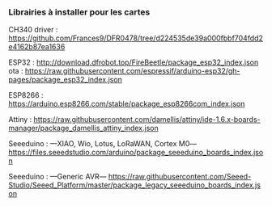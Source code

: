 ### Librairies à installer pour les cartes

CH340 driver : 
https://github.com/Frances9/DFR0478/tree/d224535de39a000fbbf704fdd2e4162b87ea1636

ESP32 : 
http://download.dfrobot.top/FireBeetle/package_esp32_index.json \
  ota : 
  https://raw.githubusercontent.com/espressif/arduino-esp32/gh-pages/package_esp32_index.json

ESP8266 : 
https://arduino.esp8266.com/stable/package_esp8266com_index.json

Attiny : 
https://raw.githubusercontent.com/damellis/attiny/ide-1.6.x-boards-manager/package_damellis_attiny_index.json

Seeeduino : —XIAO, Wio, Lotus, LoRaWAN, Cortex M0—
https://files.seeedstudio.com/arduino/package_seeeduino_boards_index.json

Seeeduino : —Generic AVR—
https://raw.githubusercontent.com/Seeed-Studio/Seeed_Platform/master/package_legacy_seeeduino_boards_index.json
